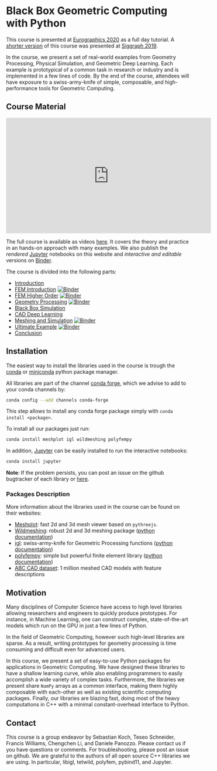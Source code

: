 Black Box Geometric Computing with Python
=======

This course is presented at [Eurographics 2020](https://conferences.eg.org/egev20/program/) as a full day tutorial. A [shorter version](https://geometryprocessing.github.io/geometric-computing-python/) of this course was presented at [Siggraph 2019](https://s2019.siggraph.org/).

In the course, we present a set of real-world examples from Geometry Processing, Physical Simulation, and Geometric Deep Learning. Each example is prototypical of a common task in research or industry and is implemented in a few lines of code. By the end of the course, attendees will have exposure to a swiss-army-knife of simple, composable, and high-performance tools for Geometric Computing.


## Course Material
<iframe width="560" height="315" src="https://www.youtube-nocookie.com/embed/videoseries?list=PL0wZK75RSlnkbxgukKIgI1FiOoT8nxhqw" frameborder="0" allow="accelerometer; autoplay; encrypted-media; gyroscope; picture-in-picture" allowfullscreen></iframe>

The full course is available as videos [here](https://www.youtube.com/playlist?list=PL0wZK75RSlnkbxgukKIgI1FiOoT8nxhqw). It covers the theory and practice in an hands-on approach with many examples. We also publish the *rendered* [Jupyter](https://jupyter.org) notebooks on this website and *interactive and editable* versions on [Binder](https://mybinder.org/).

The course is divided into the following parts:

- [Introduction](https://www.icloud.com/keynote/0S7N5YO_5dhSTfYacBIGRxLvA#01_-_Introduction)
- [FEM Introduction](fem-intro) [![Binder](https://mybinder.org/badge_logo.svg)](https://mybinder.org/v2/gh/geometryprocessing/blackbox-computing-python.git/doc?filepath=doc%2Ffem-intro.ipynb)
- [FEM Higher Order](fem-intro-high-order) [![Binder](https://mybinder.org/badge_logo.svg)](https://mybinder.org/v2/gh/geometryprocessing/blackbox-computing-python.git/doc?filepath=doc%2Ffem-intro-high-order.ipynb)
- [Geometry Processing](geo_viz) [![Binder](https://mybinder.org/badge_logo.svg)](https://mybinder.org/v2/gh/geometryprocessing/blackbox-computing-python.git/doc?filepath=nb%2Fgeo_viz.ipynb)
- [Black Box Simulation](https://www.icloud.com/keynote/0iQMvxSA-M-FJGH8QcKpcf8Mw#04_-_Black_Box)
- [CAD Deep Learning](cad_ml)
- [Meshing and Simulation](polyfem2d) [![Binder](https://mybinder.org/badge_logo.svg)](https://mybinder.org/v2/gh/geometryprocessing/blackbox-computing-python.git/doc?filepath=doc%2Fpolyfem2d.ipynb)
- [Ultimate Example](ultimate) [![Binder](https://mybinder.org/badge_logo.svg)](https://mybinder.org/v2/gh/geometryprocessing/blackbox-computing-python.git/doc?filepath=doc%2Fultimate.ipynb)
- [Conclusion](https://www.icloud.com/keynote/0LqBqqPGg0qnz9sJyZjMpDZUg#07_-_Conclusions)



## Installation
The easiest way to install the libraries used in the course is trough the [conda](https://anaconda.org/) or [miniconda](https://docs.conda.io/en/latest/miniconda.html) python package manager.

All libraries are part of the channel [conda forge](https://conda-forge.org/), which we advise to add to your conda channels by:
```bash
conda config --add channels conda-forge
```

This step allows to install any conda forge package simply with `conda install <package>`.

To install all our packages just run:
```bash
conda install meshplot igl wildmeshing polyfempy
```
In addition, [Jupyter](https://jupyter.org) can be easily installed to run the interactive notebooks:

```bash
conda install jupyter
```

**Note**: If the problem persists, you can post an issue on the github bugtracker of each library or [here](https://geometryprocessing.github.io/blackbox-computing-python/issues).


### Packages Description

More information about the libraries used in the course can be found on their websites:

- [Meshplot](https://skoch9.github.io/meshplot/): fast 2d and 3d mesh viewer based on `pythreejs`.
- [Wildmeshing](https://wildmeshing.github.io/): robust 2d and 3d meshing package ([python documentation](https://wildmeshing.github.io/wildmeshing-notebook/))
- [igl](https://libigl.github.io/): swiss-army-knife for Geometric Processing functions ([python documentation](https://libigl.github.io/libigl-python-bindings/))
- [polyfempy](https://polyfem.github.io/): simple but powerful finite element library ([python documentation](https://polyfem.github.io/python/))
- [ABC CAD dataset](https://deep-geometry.github.io/abc-dataset/): 1 million meshed CAD models with feature descriptions


## Motivation
Many disciplines of Computer Science have access to high level libraries allowing researchers and engineers to quickly produce prototypes. For instance, in Machine Learning, one can construct complex, state-of-the-art models which run on the GPU in just a few lines of Python.

In the field of Geometric Computing, however such high-level libraries are sparse. As a result, writing prototypes for geometry processing is time consuming and difficult even for advanced users.

In this course, we present a set of easy-to-use Python packages for applications in Geometric Computing. We have designed these libraries to have a shallow learning curve, while also enabling programmers to easily accomplish a wide variety of complex tasks. Furthermore, the libraries we present share `NumPy` arrays as a common interface, making them highly composable with each-other as well as existing scientific computing packages. Finally, our libraries are blazing fast, doing most of the heavy computations in C++ with a minimal constant-overhead interface to Python.


## Contact
This course is a group endeavor by Sebastian Koch, Teseo Schneider, Francis Williams, Chengchen Li, and Daniele Panozzo. Please contact us if you have questions or comments. For troubleshooting, please post an issue on github. We are grateful to the authors of all open source C++ libraries we are using. In particular, libigl, tetwild, polyfem, pybind11, and Jupyter.
